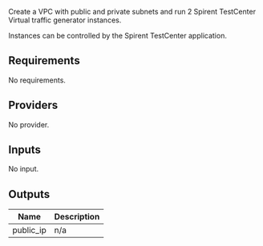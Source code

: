 
Create a VPC with public and private subnets and run 2 Spirent TestCenter Virtual traffic generator instances.


Instances can be controlled by the Spirent TestCenter application.

<!-- BEGINNING OF PRE-COMMIT-TERRAFORM DOCS HOOK -->
## Requirements

No requirements.

## Providers

No provider.

## Inputs

No input.

## Outputs

| Name | Description |
|------|-------------|
| public\_ip | n/a |

<!-- END OF PRE-COMMIT-TERRAFORM DOCS HOOK -->

